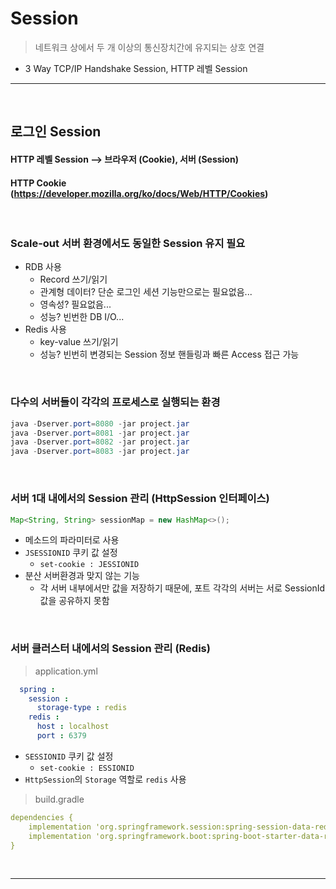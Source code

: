 # Session
> 네트워크 상에서 두 개 이상의 통신장치간에 유지되는 상호 연결
* 3 Way TCP/IP Handshake Session, HTTP 레벨 Session

<hr>
<br>

## 로그인 Session
#### HTTP 레벨 Session --> 브라우저 (Cookie), 서버 (Session)
#### HTTP Cookie (https://developer.mozilla.org/ko/docs/Web/HTTP/Cookies)

<br>

### Scale-out 서버 환경에서도 동일한 Session 유지 필요
* RDB 사용
  * Record 쓰기/읽기
  * 관계형 데이터? 단순 로그인 세션 기능만으로는 필요없음...
  * 영속성? 필요없음...
  * 성능? 빈번한 DB I/O...
* Redis 사용
  * key-value 쓰기/읽기
  * 성능? 빈번히 변경되는 Session 정보 핸들링과 빠른 Access 접근 가능

<br>

### 다수의 서버들이 각각의 프로세스로 실행되는 환경

```java
java -Dserver.port=8080 -jar project.jar
java -Dserver.port=8081 -jar project.jar
java -Dserver.port=8082 -jar project.jar
java -Dserver.port=8083 -jar project.jar
```

<br>

### 서버 1대 내에서의 Session 관리 (HttpSession 인터페이스)
```java
Map<String, String> sessionMap = new HashMap<>();
```
* 메소드의 파라미터로 사용
* `JSESSIONID` 쿠키 값 설정 
  * `set-cookie : JESSIONID`
* 분산 서버환경과 맞지 않는 기능
  * 각 서버 내부에서만 값을 저장하기 때문에, 포트 각각의 서버는 서로 SessionId 값을 공유하지 못함

<br>

### 서버 클러스터 내에서의 Session 관리 (Redis)
> application.yml
```yml
  spring : 
    session : 
      storage-type : redis
    redis : 
      host : localhost
      port : 6379
```
* `SESSIONID` 쿠키 값 설정 
  * `set-cookie : ESSIONID`
* `HttpSession`의 `Storage` 역할로 `redis` 사용
> build.gradle
```yml
dependencies {
    implementation 'org.springframework.session:spring-session-data-redis'
    implementation 'org.springframework.boot:spring-boot-starter-data-redis'
}
```


<br>
<hr>
<br>
